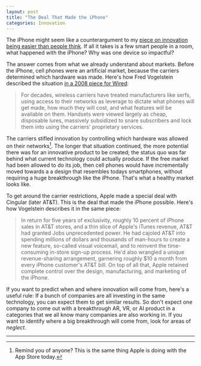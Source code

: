 ```yaml
---
layout: post
title: "The Deal That Made the iPhone"
categories: Innovation
---
```


The iPhone might seem like a counterargument to my [piece on innovation being easier than people think](/2019/04/11/a-few-smart-people-in-a-room/). If all it takes is a few smart people in a room, what happened with the iPhone? Why was one device so impactful?

The answer comes from what we already understand about markets. Before the iPhone, cell phones were an artificial market, because the carriers determined which hardware was made. Here's how Fred Vogelstein described the situation [in a 2008 piece for Wired](https://www.wired.com/2008/01/ff-iphone/):

> For decades, wireless carriers have treated manufacturers like serfs, using access to their networks as leverage to dictate what phones will get made, how much they will cost, and what features will be available on them. Handsets were viewed largely as cheap, disposable lures, massively subsidized to snare subscribers and lock them into using the carriers' proprietary services.

The carriers stifled innovation by controlling which hardware was allowed on their networks[^remindyouof]. The longer that situation continued, the more potential there was for an innovative product to be created; the status quo was far behind what current technology could actually produce. If the free market had been allowed to do its job, then cell phones would have incrementally moved towards a a design that resembles todays smartphones, without requiring a huge breakthrough like the iPhone. That's what a healthy market looks like.

To get around the carrier restrictions, Apple made a special deal with Cingular (later AT&T). This is the deal that made the iPhone possible. Here's how Vogelstein describes it in the same piece:

> In return for five years of exclusivity, roughly 10 percent of iPhone sales in AT&T stores, and a thin slice of Apple's iTunes revenue, AT&T had granted Jobs unprecedented power. He had cajoled AT&T into spending millions of dollars and thousands of man-hours to create a new feature, so-called visual voicemail, and to reinvent the time-consuming in-store sign-up process. He'd also wrangled a unique revenue-sharing arrangement, garnering roughly $10 a month from every iPhone customer's AT&T bill. On top of all that, Apple retained complete control over the design, manufacturing, and marketing of the iPhone.

If you want to predict when and where innovation will come from, here's a useful rule: If a bunch of companies are all investing in the same technology, you can expect them to get similar results. So don't expect one company to come out with a breakthrough AR, VR, or AI product in a categories that we all know many companies are also working in. If you want to identify where a big breakthrough will come from, look for areas of *neglect*.

* * *

[^remindyouof]: Remind you of anyone? This is the same thing Apple is doing with the App Store today.